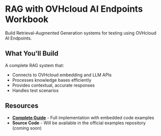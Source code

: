 # RAG with OVHcloud AI Endpoints Workbook

Build Retrieval-Augmented Generation systems for testing using OVHcloud AI Endpoints.

## What You'll Build

A complete RAG system that:
- Connects to OVHcloud embedding and LLM APIs
- Processes knowledge bases efficiently  
- Provides contextual, accurate responses
- Handles test scenarios

## Resources

- [**Complete Guide**](workbook.md) - Full implementation with embedded code examples
- **Source Code** - Will be available in the official examples repository (coming soon)
